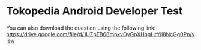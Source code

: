# Tokopedia Android Developer Test

You can also download the question using the following link:
https://drive.google.com/file/d/1UZpEB68mpxvOyGpXHngHrYjl8NcGg0Pn/view